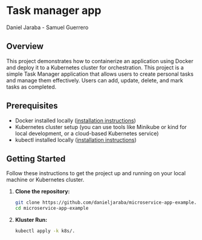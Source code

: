 # Task manager app 

Daniel Jaraba - Samuel Guerrero  

## Overview
This project demonstrates how to containerize an application using Docker and deploy it to a Kubernetes cluster for orchestration. This project is a simple Task Manager application that allows users to create personal tasks and manage them effectively. Users can add, update, delete, and mark tasks as completed.

## Prerequisites
- Docker installed locally ([installation instructions](https://docs.docker.com/get-docker/))
- Kubernetes cluster setup (you can use tools like Minikube or kind for local development, or a cloud-based Kubernetes service)
- kubectl installed locally ([installation instructions](https://kubernetes.io/docs/tasks/tools/install-kubectl/))

## Getting Started
Follow these instructions to get the project up and running on your local machine or Kubernetes cluster.

1. **Clone the repository:**
   ```bash
   git clone https://github.com/danieljaraba/microservice-app-example.git
   cd microservice-app-example
   ```
2. **Kluster Run:**
    ```bash
    kubectl apply -k k8s/.
    

